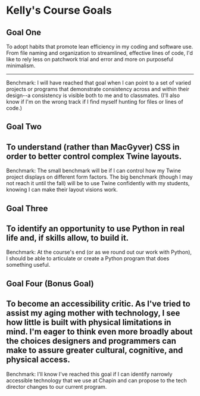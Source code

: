 # Kelly's Course Goals

## Goal One

To adopt habits that promote lean efficiency in my coding and software use. From file naming and organization to streamlined, effective lines of code, I'd like to rely less on patchwork trial and error and more on purposeful minimalism.

-----

Benchmark:
I will have reached that goal when I can point to a set of varied projects or programs that demonstrate consistency across and within their design--a consistency is visible both to me and to classmates. (I'll also know if I'm on the wrong track if I find myself hunting for files or lines of code.)


## Goal Two

To understand (rather than MacGyver) CSS in order to better control complex Twine layouts.   
-----

Benchmark:
The small benchmark will be if I can control how my Twine project displays on different form factors. The big benchmark (though I may not reach it until the fall) will be to use Twine confidently with my students, knowing I can make their layout visions work.

## Goal Three

To identify an opportunity to use Python in real life and, if skills allow, to build it. 
-----

Benchmark:
At the course's end (or as we round out our work with Python), I should be able to articulate or create a Python program that does something useful. 

## Goal Four (Bonus Goal)

To become an accessibility critic. As I've tried to assist my aging mother with technology, I see how little is built with physical limitations in mind. I'm eager to think even more broadly about the choices designers and programmers can make to assure greater cultural, cognitive, and physical access.
-----

Benchmark:
I'll know I've reached this goal if I can identify narrowly accessible technology that we use at Chapin and can propose to the tech director changes to our current program.